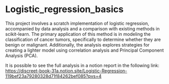 # Logistic_regression_basics
This project involves a scratch implementation of logistic regression, accompanied by data analysis and a comparison with existing methods in scikit-learn. The primary application of this method is in modeling the classification of cancer tumors, specifically to determine whether they are benign or malignant. Additionally, the analysis explores strategies for creating a lighter model using correlation analysis and Principal Component Analysis (PCA).

It is possible to see the full analysis in a notion report in the following link: https://discreet-book-31a.notion.site/Logistic-Regression-119bef23a79280328d71f84262bef085?pvs=4
